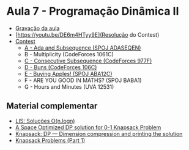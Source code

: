 # Aula 7 - Programação Dinâmica II

- [Gravação da aula](https://youtu.be/_Cr4AKbjXww)
- [https://youtu.be/DE6m4HTyy9E](Resolução do Contest)
- [Contest](https://vjudge.net/contest/439567)
    - [A - Ada and Subsequence (SPOJ ADASEQEN)](./Códigos/ADASEQEN.cpp)
    - B - Multiplicity (CodeForces 1061C)
    - [C - Consecutive Subsequence (CodeForces 977F)](./Códigos/977F_consecutive.cpp)
    - [D - Buns (CodeForces 106C)](./Códigos/106C_buns.cpp)
    - [E - Buying Apples! (SPOJ ABA12C)](./Códigos/ABA12C_apples.cpp)
    - F - ARE YOU GOOD IN MATHS? (SPOJ BABA1)
    - G - Hours and Minutes (UVA 12531)

<h2>Material complementar</h2>

- [LIS: Soluções O(n.logn)](https://cp-algorithms-brasil.com/Diversos/ss.html)
- [A Space Optimized DP solution for 0-1 Knapsack Problem](https://www.geeksforgeeks.org/space-optimized-dp-solution-0-1-knapsack-problem/)
- [Knapsack: DP — Dimension compression and printing the solution](https://codeforces.com/blog/entry/47247)
- [Knapsack Problems (Part 1)](https://medium.com/@ThatOneKevin/knapsack-problems-part-1-8465fb2d53e9)
